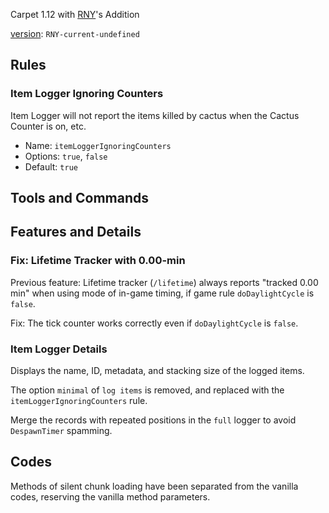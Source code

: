 Carpet 1.12 with [RNY](https://github.com/Rainyaphthyl)'s Addition

[version](src/carpet/CarpetSettings.java): `RNY-current-undefined`

## Rules

### Item Logger Ignoring Counters

Item Logger will not report the items killed by cactus when the Cactus Counter is on, etc.

- Name: `itemLoggerIgnoringCounters`
- Options: `true`, `false`
- Default: `true`

## Tools and Commands

## Features and Details

### Fix: Lifetime Tracker with 0.00-min

Previous feature: Lifetime tracker (`/lifetime`) always reports "tracked 0.00 min" when using mode of in-game timing, if game rule `doDaylightCycle` is `false`.

Fix: The tick counter works correctly even if `doDaylightCycle` is `false`.

### Item Logger Details

Displays the name, ID, metadata, and stacking size of the logged items.

The option `minimal` of `log items` is removed, and replaced with the `itemLoggerIgnoringCounters` rule.

Merge the records with repeated positions in the `full` logger to avoid `DespawnTimer` spamming.

[//]: # (### Better Counter Report)

[//]: # ()

[//]: # (The `/counter` command uses better reporting format ported from [fabric-carpet]&#40;https://github.com/gnembon/fabric-carpet&#41;, with features:)

[//]: # (- Displaying the total counting time;)

[//]: # (- Marking items with colors.)

## Codes

Methods of silent chunk loading have been separated from the vanilla codes, reserving the vanilla method parameters.
